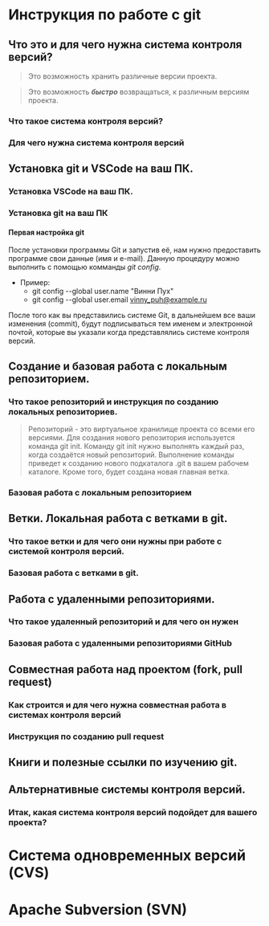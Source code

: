 # Инструкция по работе с git

## Что это и для чего нужна система контроля версий?
> Это возможность хранить различные версии проекта.

> Это возможность ***быстро*** возвращаться, к различным версиям проекта.


### Что такое система контроля версий?

### Для чего нужна система контроля версий

## Установка git и VSCode на ваш ПК.

### Установка VSCode на ваш ПК.

### Установка git на ваш ПК

#### Первая настройка git

После установки программы Git и запустив её, нам нужно предоставить программе свои данные (имя и e-mail). Данную процедуру можно выполнить с помощью комманды *git config*.
* Пример:
    * git config --global user.name "Винни Пух"
    * git config --global user.email vinny_puh@example.ru

После того как вы представились системе Git, в дальнейшем все ваши изменения (commit), будут подписываться тем именем и электронной почтой, которые вы указали когда представлялись системе контроля версий.


## Создание и базовая работа с локальным репозиторием.

### Что такое репозиторий и инструкция по созданию локальных репозиториев.
> Репозиторий - это виртуальное хранилище проекта со всеми его версиями.
Для создания нового репозитория используется команда git init. Команду git init нужно выполнять каждый раз, когда создаётся новый репозиторий. Выполнение команды приведет к созданию нового подкаталога .git в вашем рабочем каталоге. Кроме того, будет создана новая главная ветка.

### Базовая работа с локальным репозиторием

## Ветки. Локальная работа с ветками в git.

### Что такое ветки и для чего они нужны при работе с системой контроля версий.

### Базовая работа с ветками в git.

## Работа с удаленными репозиториями.

### Что такое удаленный репозиторий и для чего он нужен

### Базовая работа с удаленными репозиториями GitHub

## Совместная работа над проектом (fork, pull request)

### Как строится и для чего нужна совместная работа в системах контроля версий

### Инструкция по созданию pull request

## Книги и полезные ссылки по изучению git.

## Альтернативные системы контроля версий.

### Итак, какая система контроля версий подойдет для вашего проекта?

# Система одновременных версий (CVS)

# Apache Subversion (SVN)

